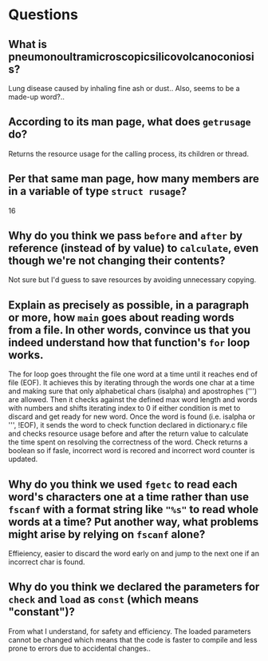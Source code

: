 # Questions

## What is pneumonoultramicroscopicsilicovolcanoconiosis?

Lung disease caused by inhaling fine ash or dust.. Also, seems to be a made-up word?..

## According to its man page, what does `getrusage` do?

Returns the resource usage for the calling process, its children or thread.

## Per that same man page, how many members are in a variable of type `struct rusage`?

16

## Why do you think we pass `before` and `after` by reference (instead of by value) to `calculate`, even though we're not changing their contents?

Not sure but I'd guess to save resources by avoiding unnecessary copying.

## Explain as precisely as possible, in a paragraph or more, how `main` goes about reading words from a file. In other words, convince us that you indeed understand how that function's `for` loop works.

The for loop goes throught the file one word at a time until it reaches end of file (EOF). It achieves this by iterating
through the words one char at a time and making sure that only alphabetical chars (isalpha) and apostrophes ('\'') are allowed. Then it
checks against the defined max word length and words with numbers and shifts iterating index to 0 if either condition is met to discard
and get ready for new word. Once the word is found (i.e. isalpha or '\'', !EOF), it sends the word to check function declared in dictionary.c
file and checks resource usage before and after the return value to calculate the time spent on resolving the correctness of the word.
Check returns a boolean so if fasle, incorrect word is recored and incorrect word counter is updated.

## Why do you think we used `fgetc` to read each word's characters one at a time rather than use `fscanf` with a format string like `"%s"` to read whole words at a time? Put another way, what problems might arise by relying on `fscanf` alone?

Effieiency, easier to discard the word early on and jump to the next one if an incorrect char is found.

## Why do you think we declared the parameters for `check` and `load` as `const` (which means "constant")?

From what I understand, for safety and efficiency. The loaded parameters cannot be changed which means that the code is faster to compile
and less prone to errors due to accidental changes..
